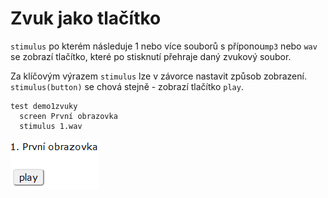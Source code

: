 # Zvuk jako tlačítko

`stimulus` po kterém následuje 1 nebo více souborů s příponou`mp3` nebo `wav` se zobrazí tlačítko, které po stisknutí přehraje daný zvukový soubor.

Za klíčovým výrazem `stimulus` lze v závorce nastavit způsob zobrazení.  `stimulus(button)` se chová stejně - zobrazí tlačítko `play`.

```text
test demo1zvuky
  screen První obrazovka
  stimulus 1.wav
```

![Zobrazen&#xED; stimulu na obrazovce jako tla&#x10D;&#xED;tko](../.gitbook/assets/image%20%286%29.png)

